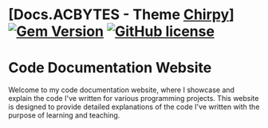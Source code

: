 # [Docs.ACBYTES - Theme [Chirpy]] [![Gem Version](https://img.shields.io/gem/v/jekyll-theme-chirpy)](https://rubygems.org/gems/jekyll-theme-chirpy) [![GitHub license](https://img.shields.io/github/license/cotes2020/chirpy-starter.svg?color=blue)][mit]

# Code Documentation Website
Welcome to my code documentation website, where I showcase and explain the code I've written for various programming projects. This website is designed to provide detailed explanations of the code I've written with the purpose of learning and teaching.

[Chirpy]: https://github.com/cotes2020/jekyll-theme-chirpy/
[CD]: https://en.wikipedia.org/wiki/Continuous_deployment
[mit]: https://github.com/cotes2020/chirpy-starter/blob/master/LICENSE